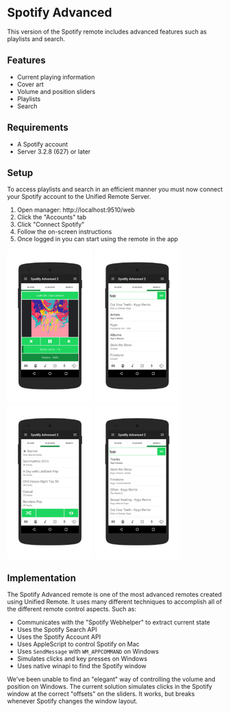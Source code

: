 # Spotify Advanced
This version of the Spotify remote includes advanced features such as playlists and search.

## Features
 * Current playing information
 * Cover art
 * Volume and position sliders
 * Playlists
 * Search

## Requirements
 * A Spotify account
 * Server 3.2.8 (627) or later

## Setup
To access playlists and search in an efficient manner you must now connect your Spotify account to the Unified Remote Server.

1. Open manager: http://localhost:9510/web
2. Click the "Accounts" tab
3. Click "Connect Spotify"
4. Follow the on-screen instructions
5. Once logged in you can start using the remote in the app

<img src="ignore/screen1.png" alt="Spotify Advanced" width="200">
<img src="ignore/screen2.png" alt="Spotify Advanced Search Top Level" width="200">
<img src="ignore/screen3.png" alt="Spotify Advanced Playlists" width="200">
<img src="ignore/screen4.png" alt="Spotify Advanced Search Tracks" width="200">

## Implementation
The Spotify Advanced remote is one of the most advanced remotes created using Unified Remote. It uses many different techniques to accomplish all of the different remote control aspects. Such as:

* Communicates with the "Spotify Webhelper" to extract current state
* Uses the Spotify Search API
* Uses the Spotify Account API
* Uses AppleScript to control Spotify on Mac
* Uses ``SendMessage`` with ``WM_APPCOMMAND`` on Windows
* Simulates clicks and key presses on Windows
* Uses native winapi to find the Spotify window

We've been unable to find an "elegant" way of controlling the volume and position on Windows. The current solution simulates clicks in the Spotify window at the correct "offsets" on the sliders. It works, but breaks whenever Spotify changes the window layout.
